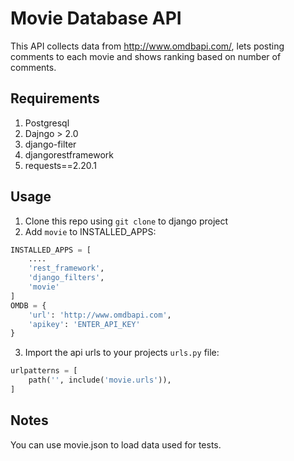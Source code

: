 # Movie Database API

This API collects data from http://www.omdbapi.com/, lets posting comments to each movie and shows ranking based on number of comments.

## Requirements

1. Postgresql
2. Dajngo > 2.0
3. django-filter
4. djangorestframework
5. requests==2.20.1

## Usage

1. Clone this repo using ``git clone`` to django project
2. Add ``movie`` to INSTALLED_APPS:

```python
INSTALLED_APPS = [
    ....
    'rest_framework',
    'django_filters',
    'movie'
]  
OMDB = {
    'url': 'http://www.omdbapi.com',
    'apikey': 'ENTER_API_KEY'
}  
```
3. Import the api urls to your projects ``urls.py`` file:

```python
urlpatterns = [
    path('', include('movie.urls')),
]
```
## Notes

You can use movie.json to load data used for tests.
